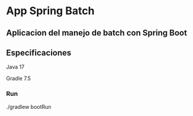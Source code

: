 # App Spring Batch

## Aplicacion del manejo de batch con Spring Boot

## Especificaciones

Java 17

Gradle 7.5


### Run

./gradlew bootRun


